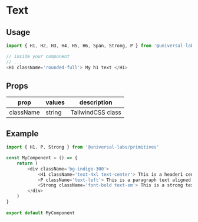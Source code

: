 # Text

## Usage

```typescript
import { H1, H2, H3, H4, H5, H6, Span, Strong, P } from '@universal-labs/primitives' 

// inside your component
// ...
<H1 className='rounded-full'> My h1 text </H1>
```

## Props

| prop      | values | description         |
| --------- | ------ | ------------------- |
| className | string | TailwindCSS class   |

## Example

```typescript
import { H1, P, Strong } from '@universal-labs/primitives'

const MyComponent = () => {
	return (
		<div className='bg-indigo-300'>
			<H1 className='text-4xl text-center'> This is a header1 centered text </H1>
			<P className='text-left'> This is a paragraph text aligned to the left </P>
			<Strong className='font-bold text-sm'> This is a strong text text </Strong>
		</div>
	)
}
	  
export default MyComponent
```
